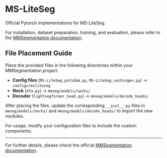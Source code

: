 # MS-LiteSeg

Official Pytorch implementations for MS-LiteSeg. 

For installation, dataset preparation, training, and evaluation, please refer to the [MMSegmentation documentation](https://github.com/open-mmlab/mmsegmentation).  

## File Placement Guide  

Place the provided files in the following directories within your MMSegmentation project:

- **Config files** (`MS-LiteSeg_potsdam.py`, `MS-LiteSeg_vaihingen.py`) → `configs/msliteseg`
- **Neck** (`dfa.py`) → `mmseg/models/necks/`
- **Decoder** (`lightsegformer_head.py`) → `mmseg/models/decode_heads/`

After placing the files, update the corresponding `__init__.py` files in `mmseg/models/necks/` and `mmseg/models/decode_heads/` to import the new modules.

For usage, modify your configuration files to include the custom components.

---
For further details, please check the official [MMSegmentation documentation](https://github.com/open-mmlab/mmsegmentation).
